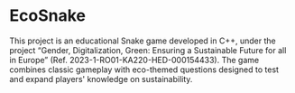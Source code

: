 # EcoSnake
This project is an educational Snake game developed in C++, under the project “Gender, Digitalization, Green: Ensuring a Sustainable Future for all in Europe” (Ref. 2023-1-RO01-KA220-HED-000154433). The game combines classic gameplay with eco-themed questions designed to test and expand players' knowledge on sustainability.
